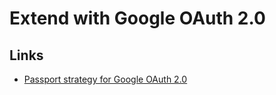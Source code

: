# Extend with Google OAuth 2.0

## Links

- [Passport strategy for Google OAuth 2.0](https://passportjs.org/packages/passport-google-oauth2)
